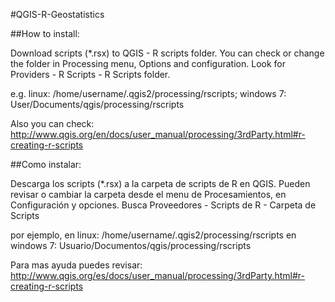#QGIS-R-Geostatistics

##How to install:

Download scripts (*.rsx) to QGIS - R scripts folder. You can check or change the folder in Processing menu, Options and configuration. Look for Providers - R Scripts - R Scripts folder.

e.g. linux: /home/username/.qgis2/processing/rscripts; 
     windows 7: User/Documents/qgis/processing/rscripts


Also you can check:
http://www.qgis.org/en/docs/user_manual/processing/3rdParty.html#r-creating-r-scripts

##Como instalar:

Descarga los scripts (*.rsx) a la carpeta de scripts de R en QGIS. Pueden revisar o cambiar la carpeta desde el menu de Procesamientos, en Configuración y opciones. Busca Proveedores - Scripts de R - Carpeta de Scripts

por ejemplo, en linux: /home/username/.qgis2/processing/rscripts
en windows 7: Usuario/Documentos/qgis/processing/rscripts

Para mas ayuda puedes revisar:
http://www.qgis.org/es/docs/user_manual/processing/3rdParty.html#r-creating-r-scripts


